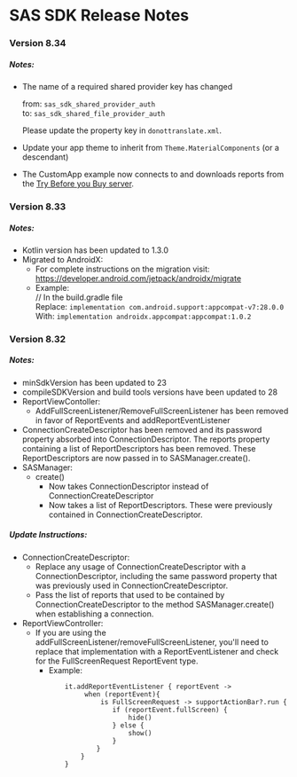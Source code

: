 # SAS SDK Release Notes

### Version 8.34
##### Notes:
- The name of a required shared provider key has changed<br/>

	from: `sas_sdk_shared_provider_auth` <br/> 
	to: `sas_sdk_shared_file_provider_auth` <br/>
	
	Please update the property key in `donottranslate.xml`.
	
- Update your app theme to inherit from `Theme.MaterialComponents` (or a descendant)	
- The CustomApp example now connects to and downloads reports from the [Try Before you Buy server](https://tbub.sas.com).

### Version 8.33
##### Notes:
- Kotlin version has been updated to 1.3.0
- Migrated to AndroidX:
    - For complete instructions on the migration visit: https://developer.android.com/jetpack/androidx/migrate
    - Example:<br/>
        // In the build.gradle file <br/>
        Replace: `implementation com.android.support:appcompat-v7:28.0.0`<br/>
        With: `implementation androidx.appcompat:appcompat:1.0.2`<br/>

### Version 8.32
##### Notes:
- minSdkVersion has been updated to 23
- compileSDKVersion and build tools versions have been updated to 28
- ReportViewContoller:
	- AddFullScreenListener/RemoveFullScreenListener has been removed in favor of ReportEvents and addReportEventListener
- ConnectionCreateDescriptor has been removed and its password property absorbed into ConnectionDescriptor. The reports property containing a list of ReportDescriptors has been removed. These ReportDescriptors are now passed in to SASManager.create().
- SASManager:
    - create()
        - Now takes ConnectionDescriptor instead of ConnectionCreateDescriptor
        - Now takes a list of ReportDescriptors. These were previously contained in ConnectionCreateDescriptor.

##### Update Instructions:
- ConnectionCreateDescriptor:
    - Replace any usage of ConnectionCreateDescriptor with a ConnectionDescriptor, including the same password property that was previously used in ConnectionCreateDescriptor.
    - Pass the list of reports that used to be contained by ConnectionCreateDescriptor to the method SASManager.create() when establishing a connection.
- ReportViewController: 
   - If you are using the addFullScreenListener/removeFullScreenListener, you'll need to replace that implementation with a ReportEventListener and check for the FullScreenRequest ReportEvent type.
        - Example:
            ```
                it.addReportEventListener { reportEvent ->
                     when (reportEvent){
                         is FullScreenRequest -> supportActionBar?.run {
                            if (reportEvent.fullScreen) {
                                hide()
                            } else {
                                show()
                            }
                        }
                    }
                }
            ```

